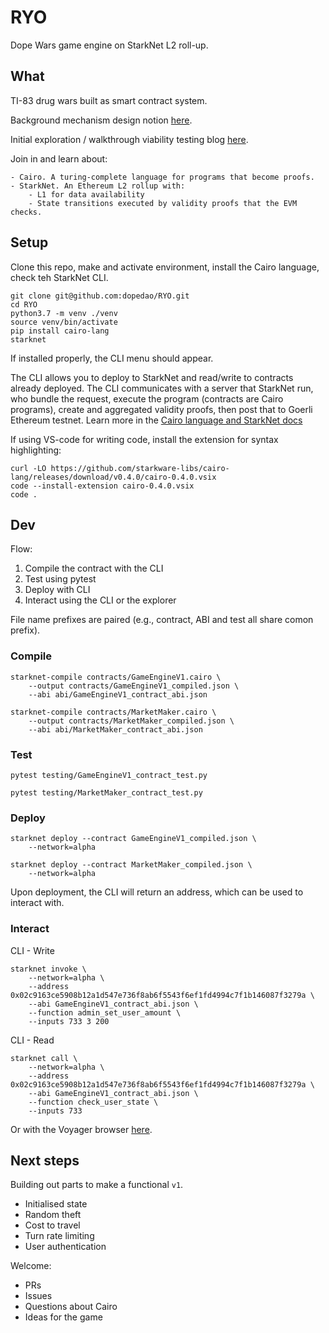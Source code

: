 # RYO
Dope Wars game engine on StarkNet L2 roll-up.

## What

TI-83 drug wars built as smart contract system.

Background mechanism design notion [here](https://dope-wars.notion.site/dope-22fe2860c3e64b1687db9ba2d70b0bb5).

Initial exploration / walkthrough viability testing blog [here](https://perama-v.github.io/cairo/game/world).

Join in and learn about:

    - Cairo. A turing-complete language for programs that become proofs.
    - StarkNet. An Ethereum L2 rollup with:
        - L1 for data availability
        - State transitions executed by validity proofs that the EVM checks.

## Setup

Clone this repo, make and activate environment, install the Cairo language, check teh StarkNet CLI.

```
git clone git@github.com:dopedao/RYO.git
cd RYO
python3.7 -m venv ./venv
source venv/bin/activate
pip install cairo-lang
starknet
```
If installed properly, the CLI menu should appear.

The CLI allows you to deploy to StarkNet and read/write to contracts
already deployed. The CLI communicates with a server that StarkNet
run, who bundle the request, execute the program (contracts are
Cairo programs), create and aggregated validity proofs, then post that
to Goerli Ethereum testnet. Learn more in the [Cairo language and StarkNet docs](https://www.cairo-lang.org/docs/)

If using VS-code for writing code, install the extension for syntax highlighting:
```
curl -LO https://github.com/starkware-libs/cairo-lang/releases/download/v0.4.0/cairo-0.4.0.vsix
code --install-extension cairo-0.4.0.vsix
code .
```

## Dev

Flow:

1. Compile the contract with the CLI
2. Test using pytest
3. Deploy with CLI
4. Interact using the CLI or the explorer

File name prefixes are paired (e.g., contract, ABI and test all share comon prefix).

### Compile

```
starknet-compile contracts/GameEngineV1.cairo \
    --output contracts/GameEngineV1_compiled.json \
    --abi abi/GameEngineV1_contract_abi.json

starknet-compile contracts/MarketMaker.cairo \
    --output contracts/MarketMaker_compiled.json \
    --abi abi/MarketMaker_contract_abi.json
```

### Test

```
pytest testing/GameEngineV1_contract_test.py

pytest testing/MarketMaker_contract_test.py
```

### Deploy

```
starknet deploy --contract GameEngineV1_compiled.json \
    --network=alpha

starknet deploy --contract MarketMaker_compiled.json \
    --network=alpha
```
Upon deployment, the CLI will return an address, which can be used
to interact with.

### Interact

CLI - Write
```
starknet invoke \
    --network=alpha \
    --address 0x02c9163ce5908b12a1d547e736f8ab6f5543f6ef1fd4994c7f1b146087f3279a \
    --abi GameEngineV1_contract_abi.json \
    --function admin_set_user_amount \
    --inputs 733 3 200
```
CLI - Read
```
starknet call \
    --network=alpha \
    --address 0x02c9163ce5908b12a1d547e736f8ab6f5543f6ef1fd4994c7f1b146087f3279a \
    --abi GameEngineV1_contract_abi.json \
    --function check_user_state \
    --inputs 733
```
Or with the Voyager browser [here](https://voyager.online/contract/0x02c9163ce5908b12a1d547e736f8ab6f5543f6ef1fd4994c7f1b146087f3279a#writeContract).

## Next steps

Building out parts to make a functional `v1`.

- Initialised state
- Random theft
- Cost to travel
- Turn rate limiting
- User authentication

Welcome:

- PRs
- Issues
- Questions about Cairo
- Ideas for the game